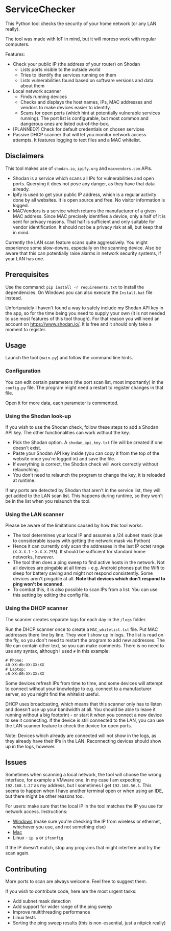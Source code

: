 # ServiceChecker

This Python tool checks the security of your home network (or any LAN really).

The tool was made with IoT in mind, but it will moreso work with regular computers.

Features:
* Check your public IP (the address of your router) on Shodan
  * Lists ports visible to the outside world
  * Tries to identify the services running on them
  * Lists vulnerabilities found based on software versions and data about them
* Local network scanner
  * Finds running devices
  * Checks and displays the host names, IPs, MAC addresses and vendors to make devices easier to identify.
  * Scans for open ports (which hint at potentially vulnerable services running). The port list is configurable, but most common and dangerous ones are listed out-of-the-box.
* [PLANNED?] Check for default credentials on chosen services
* Passive DHCP scanner that will let you monitor network access attempts. It features logging to text files and a MAC whitelist.

## Disclaimers

This tool makes use of `shodan.io`, `ipify.org` and `macvendors.com` APIs.
* Shodan is a service which scans all IPs for vulnerabilities and open ports. Querying it does not pose any danger, as they have that data already.
* Ipify is used to get your public IP address, which is a regular activity done by all websites. It is open source and free. No visitor information is logged.
* MACVendors is a service which returns the manufacturer of a given MAC address. Since MAC precisely identifies a device, only a half of it is sent for privacy reasons. That half is sufficient and only suitable for vendor identification. It should not be a privacy risk at all, but keep that in mind.

Currently the LAN scan feature scans quite aggressively. You might experience some slow-downs, especially on the scanning device. Also be aware that this can potentially raise alarms in network security systems, if your LAN has one.

## Prerequisites

Use the command: `pip install -r requirements.txt` to install the dependencies. On Windows you can also execute the `Install.bat` file instead.

Unfortunately I haven't found a way to safely include my Shodan API key in the app, so for the time being you need to supply your own (it is not needed to use most features of this tool though).
For that reason you will need an account on https://www.shodan.io/. It is free and it should only take a moment to register.

## Usage

Launch the tool (`main.py`) and follow the command line hints.

### Configuration

You can edit certain parameters (the port scan list, most importantly) in the `config.py` file. The program might need a restart to register changes in that file.

Open it for more data, each parameter is commented.

### Using the Shodan look-up

If you wish to use the Shodan check, follow these steps to add a Shodan API key. The other functionalities can work without the key.

* Pick the Shodan option. A `shodan_api_key.txt` file will be created if one doesn't exist.
* Paste your Shodan API key inside (you can copy it from the top of the website once you're logged in) and save the file.
* If everything is correct, the Shodan check will work correctly without relaunching.
* You don't need to relaunch the program to change the key, it is reloaded at runtime.

If any ports are detected by Shodan that aren't in the service list, they will get added to the LAN scan list. This happens during runtime, so they won't be in the list when you relaunch the tool.

### Using the LAN scanner

Please be aware of the limitations caused by how this tool works:
* The tool determines your local IP and assumes a /24 subnet mask (due to considerable issues with getting the network mask via Python)
* Hence it can currently only scan the addresses in the last IP octet range (`X.X.X.1` - `X.X.X.255`). It should be sufficient for standard home networks, however.
* The tool then does a ping sweep to find active hosts in the network. Not all devices are pingable at all times - e.g. Android phones put the Wifi to sleep for battery saving and might not respond consistently. Some devices aren't pingable at all. **Note that devices which don't respond to ping won't be scanned.**
* To combat this, it is also possible to scan IPs from a list. You can use this setting by editing the config file.

### Using the DHCP scanner

The scanner creates separate logs for each day in the `/logs` folder.

Run the DHCP scanner once to create a `MAC_whitelist.txt` file. Put MAC addresses there line by line. They won't show up in logs. The list is read on the fly, so you don't need to restart the program to add new addresses. The file can contain other text, so you can make comments. There is no need to use any syntax, although I used `#` in this example:

```
# Phone:
40:XX:db:XX:XX:XX
# Laptop:
c8:XX:00:XX:XX:XX
```

Some devices refresh IPs from time to time, and some devices will attempt to connect without your knowledge to e.g. connect to a manufacturer server, so you might find the whitelist useful.

DHCP uses broadcasting, which means that this scanner only has to listen and doesn't use up your bandwidth at all. You should be able to leave it running without a big footprint - or start it when you connect a new device to see it connecting. If the device is still connected to the LAN, you can use the LAN scanner feature to check the device for open ports.

Note: Devices which already are connected will not show in the logs, as they already have their IPs in the LAN. Reconnecting devices should show up in the logs, however.

## Issues

Sometimes when scanning a local network, the tool will choose the wrong interface, for example a VMware one.
In my case I am expecting `192.168.1.27` as my address, but I sometimes I get `192.168.56.1`.
This seems to happen when I have another terminal open or when using an IDE, but there might be other reasons too.

For users: make sure that the local IP in the tool matches the IP you use for network access. Instructions:
* [Windows](https://www.wikihow.com/Check-a-Computer-IP-Address) (make sure you're checking the IP from wireless or ethernet, whichever you use, and not something else)
* [Mac](https://www.wikihow.com/Find-Your-IP-Address-on-a-Mac)
* Linux - `ip a` or `ifconfig`

If the IP doesn't match, stop any programs that might interfere and try the scan again.

## Contributing

More ports to scan are always welcome. Feel free to suggest them.

If you wish to contribute code, here are the most urgent tasks:
* Add subnet mask detection
* Add support for wider range of the ping sweep
* Improve multithreading performance
* Linux tests
* Sorting the ping sweep results (this is non-essential, just a nitpick really)
